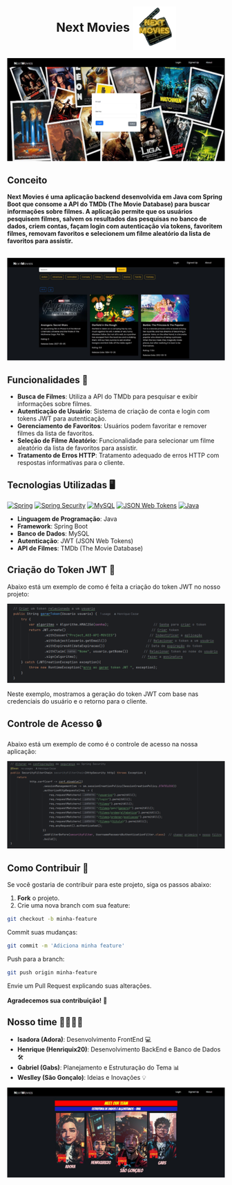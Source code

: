 <h1 style="text-align: center;">
  Next Movies 
  <img src="images/logo_transparent.png" width="100" height="100" style="vertical-align: middle;">
</h1>

![Tela De Login](images/tela_login.jpg)

## Conceito

**Next Movies é uma aplicação backend desenvolvida em Java com Spring Boot que consome 
a API do TMDb (The Movie Database) para buscar informações sobre filmes. 
A aplicação permite que os usuários pesquisem filmes, salvem os resultados das 
pesquisas no banco de dados, criem contas, façam login com autenticação via tokens,
favoritem filmes, removam favoritos e selecionem um filme aleatório da lista de 
favoritos para assistir.** <br>
<br>

![Catálogo](images/catalogo.jpg)

## Funcionalidades 📝

- **Busca de Filmes**: Utiliza a API do TMDb para pesquisar e exibir informações sobre filmes.
- **Autenticação de Usuário**: Sistema de criação de conta e login com tokens JWT para autenticação.
- **Gerenciamento de Favoritos**: Usuários podem favoritar e remover filmes da lista de favoritos.
- **Seleção de Filme Aleatório**: Funcionalidade para selecionar um filme aleatório da lista de favoritos para assistir.
- **Tratamento de Erros HTTP**: Tratamento adequado de erros HTTP com respostas informativas para o cliente.

## Tecnologias Utilizadas 🖥️
[![Spring](https://img.shields.io/badge/Spring-6DB33F.svg?style=for-the-badge&logo=Spring&logoColor=white)](https://spring.io/)
[![Spring Security](https://img.shields.io/badge/Spring%20Security-6DB33F.svg?style=for-the-badge&logo=Spring-Security&logoColor=white)](https://spring.io/projects/spring-security)
[![MySQL](https://img.shields.io/badge/MySQL-4479A1.svg?style=for-the-badge&logo=MySQL&logoColor=white)](https://www.mysql.com/)
[![JSON Web Tokens](https://img.shields.io/badge/JSON%20Web%20Tokens-000000.svg?style=for-the-badge&logo=JSON-Web-Tokens&logoColor=white)](https://jwt.io/)
[![Java](https://img.shields.io/badge/Java-ED8B00?style=for-the-badge&logo=openjdk&logoColor=white)](https://openjdk.java.net/)


- **Linguagem de Programação**: Java
- **Framework**: Spring Boot
- **Banco de Dados**: MySQL
- **Autenticação**: JWT (JSON Web Tokens)
- **API de Filmes**: TMDb (The Movie Database)

## Criação do Token JWT 🔑

Abaixo está um exemplo de como é feita a criação do token JWT no nosso projeto:

![Criação do Token JWT](images/jwt_creation.png)

Neste exemplo, mostramos a geração do token JWT com base nas credenciais do usuário e o retorno para o cliente.


## Controle de Acesso 🔒

Abaixo está um exemplo de como é o controle de acesso na nossa aplicação:

![Controle de Acesso](images/controle_de_acesso.png)


## Como Contribuir 🚀

Se você gostaria de contribuir para este projeto, siga os passos abaixo:

1. **Fork** o projeto.
2. Crie uma nova branch com sua feature:
```bash
git checkout -b minha-feature
```
Commit suas mudanças:
```bash
git commit -m 'Adiciona minha feature'
```
Push para a branch:
```bash
git push origin minha-feature
```
Envie um Pull Request explicando suas alterações. <br><br>
**Agradecemos sua contribuição!** 🎉


## Nosso time 👩‍💻👨‍💻

- **Isadora (Adora)**: Desenvolvimento FrontEnd 💻
- **Henrique (Henriquix20)**: Desenvolvimento BackEnd e Banco de Dados 🛠️
- **Gabriel (Gabs)**: Planejamento e Estruturação do Tema 📊
- **Weslley (São Gonçalo)**: Ideias e Inovações 💡

![Sobre nós](images/nosso_time.jpg)

 
